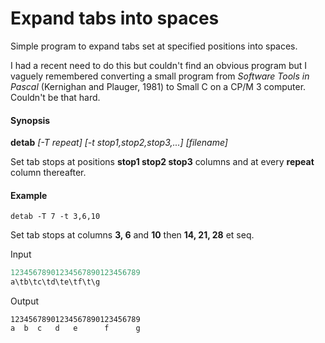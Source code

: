 # Expand tabs into spaces

Simple program to expand tabs set at specified positions into spaces.

I had a recent need to do this but couldn't find an obvious program but I vaguely remembered converting a small program from *Software Tools in Pascal*  (Kernighan and  Plauger, 1981) to Small C on a CP/M 3 computer.  Couldn't be that hard.

#### Synopsis

**detab**  *[-T repeat]*  *[-t stop1,stop2,stop3,...]*  *[filename]*

Set tab stops at positions **stop1 stop2 stop3** columns and at every **repeat** column thereafter.

#### Example

`detab -T 7 -t 3,6,10`

Set tab stops at columns **3, 6** and **10** then **14, 21, 28** et seq.

Input

```C
12345678901234567890123456789
a\tb\tc\td\te\tf\t\g
```

Output

```
12345678901234567890123456789
a  b  c   d   e      f      g
```

